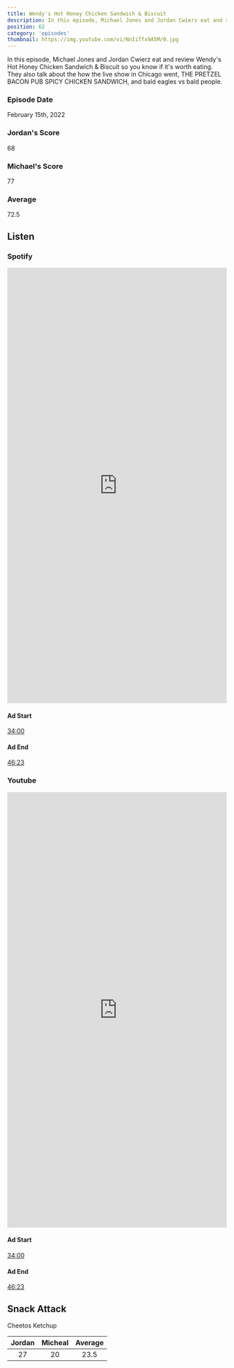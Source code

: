 ```yaml
---
title: Wendy's Hot Honey Chicken Sandwich & Biscuit
description: In this episode, Michael Jones and Jordan Cwierz eat and review Wendy's Hot Honey Chicken Sandwich & Biscuit so you know if it's worth eating
position: 62
category: 'episodes'
thumbnail: https://img.youtube.com/vi/NnIiTfx9A5M/0.jpg
---
```


In this episode, Michael Jones and Jordan Cwierz eat and review Wendy's Hot Honey Chicken Sandwich & Biscuit so you know if it's worth eating. They also talk about the how the live show in Chicago went, THE PRETZEL BACON PUB SPICY CHICKEN SANDWICH, and bald eagles vs bald people.

### Episode Date

February 15th, 2022

### Jordan's Score

68

### Michael's Score

77

### Average

72.5

## Listen

### Spotify

<iframe 
    src="https://open.spotify.com/embed-podcast/episode/7Amjc9DekBdX9ksqEsbpYY" 
    loading="lazy" 
    style="border: 0; width: 100%; height: 25vh;" allow="encrypted-media"
></iframe>

#### Ad Start

[34:00](https://open.spotify.com/episode/7Amjc9DekBdX9ksqEsbpYY?t=2040)

#### Ad End

[46:23](https://open.spotify.com/episode/7Amjc9DekBdX9ksqEsbpYY?t=2783)

### Youtube

<iframe 
    src="https://www.youtube.com/embed/NnIiTfx9A5M" 
    loading="lazy" 
    style="border: 0; width: 100%; height: 25vh;"  
    title="YouTube video player" 
    frameborder="0" 
    allow="accelerometer; autoplay; clipboard-write; encrypted-media; gyroscope; picture-in-picture"
></iframe>

#### Ad Start

[34:00](https://youtu.be/NnIiTfx9A5M?t=2040)

#### Ad End

[46:23](https://youtu.be/NnIiTfx9A5M?t=2783)


## Snack Attack

Cheetos Ketchup

| Jordan | Micheal | Average |
| :----: | :-----: | :-----: |
|   27   |   20    |  23.5   |
